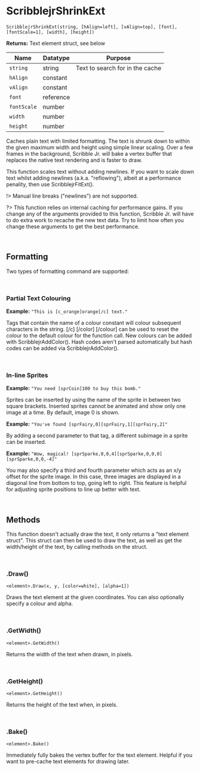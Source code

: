 # ScribblejrShrinkExt

`ScribblejrShrinkExt(string, [hAlign=left], [vAlign=top], [font], [fontScale=1], [width], [height])`

**Returns:** Text element struct, see below

|Name       |Datatype |Purpose                        |
|-----------|---------|-------------------------------|
|`string`   |string   |Text to search for in the cache|
|`hAlign`   |constant |                               |
|`vAlign`   |constant |                               |
|`font`     |reference|                               |
|`fontScale`|number   |                               |
|`width`    |number   |                               |
|`height`   |number   |                               |

Caches plain text with limited formatting. The text is shrunk down to within the given maximum width and height using simple linear scaling. Over a few frames in the background, Scribble Jr. will bake a vertex buffer that replaces the native text rendering and is faster to draw.

This function scales text without adding newlines. If you want to scale down text whilst adding newlines (a.k.a. "reflowing"), albeit at a performance penality, then use ScribblejrFitExt().

!> Manual line breaks ("newlines") are not supported.

?> This function relies on internal caching for performance gains. If you change any of the arguments provided to this function, Scribble Jr. will have to do extra work to recache the new text data. Try to limit how often you change these arguments to get the best performance.

&nbsp;

## Formatting

Two types of formatting command are supported:

&nbsp;

### Partial Text Colouring

**Example:** `"This is [c_orange]orange[/c] text."`

Tags that contain the name of a colour constant will colour subsequent characters in the string. [/c] [/color] [/colour] can be used to reset the colour to the default colour for the function call. New colours can be added with ScribblejrAddColor(). Hash codes aren't parsed automatically but hash codes can be added via ScribblejrAddColor().

&nbsp;

### In-line Sprites

**Example:** `"You need [sprCoin]100 to buy this bomb."`

Sprites can be inserted by using the name of the sprite in between two square brackets. Inserted sprites cannot be animated and show only one image at a time. By default, image 0 is shown.
    
**Example:** `"You've found [sprFairy,0][sprFairy,1][sprFairy,2]"`

By adding a second parameter to that tag, a different subimage in a sprite can be inserted.
    
**Example:** `"Wow, magical! [sprSparke,0,0,4][sprSparke,0,0,0][sprSparke,0,0,-4]"`

You may also specify a third and fourth parameter which acts as an x/y offset for the sprite image. In this case, three images are displayed in a diagonal line from bottom to top, going left to right. This feature is helpful for adjusting sprite positions to line up better with text.

&nbsp;

## Methods

This function doesn't actually draw the text, it only returns a "text element struct". This struct can then be used to draw the text, as well as get the width/height of the text, by calling methods on the struct.

&nbsp;

### .Draw()

`<element>.Draw(x, y, [color=white], [alpha=1])`

Draws the text element at the given coordinates. You can also optionally specify a colour and alpha.

&nbsp;

### .GetWidth()

`<element>.GetWidth()`

Returns the width of the text when drawn, in pixels.

&nbsp;

### .GetHeight()

`<element>.GetHeight()`

Returns the height of the text when, in pixels.

&nbsp;

### .Bake()

`<element>.Bake()`

Immediately fully bakes the vertex buffer for the text element. Helpful if you want to pre-cache text elements for drawing later.